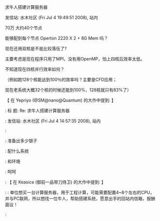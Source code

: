 求牛人搭建计算服务器

发信站: 水木社区 (Fri Jul  4 19:49:51 2008), 站内



70万 大约40个节点

能够配到每个节点 Operton 2220 X 2 + 8G Mem 吗？

现在还用双核是不是比较落伍了?

主要考虑是现在程序只用了MPI，没有用OpenMP，怕上四核后效率太低。

不知道现在四核并行效率如何？

（例如跑128个核能达到100％的效率吗？主要是CFD应用；

  现在老系统大概32个核的时候还能到100%，128核就只有83%了）





【 在 Yepriyo (@SM@nano@Quantum) 的大作中提到: 】

: 标  题: Re: 求牛人搭建计算服务器

: 发信站: 水木社区 (Fri Jul  4 14:57:35 2008), 站内

: 

: 准备出多少银子

: 配什么系统

: 和环境

: 呵呵

: 【 在 Keasice (御前一品带刀侍卫) 的大作中提到: 】

: : 单位想买一台计算服务器，用于工程计算，可能需要配置4~8个左右的CPU，并与PC联网，所以想找一位牛人，帮助搭建系统，愿意出手的回站内信箱，报酬面议！

: 

